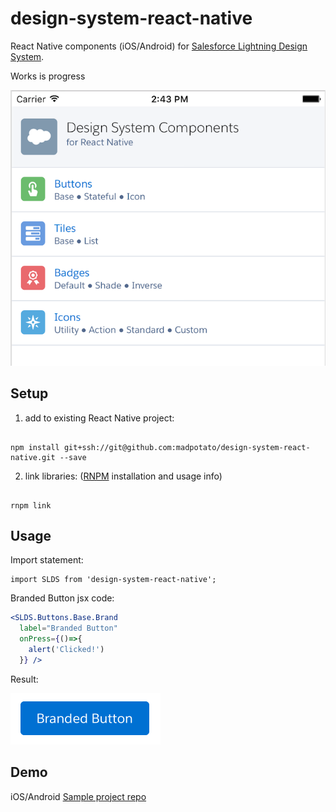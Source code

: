 # design-system-react-native

React Native components (iOS/Android) for [Salesforce Lightning Design System](https://www.lightningdesignsystem.com/). 

Works is progress

![iOS Screenshot](/README_files/ios-screen-small.png?raw=true)

## Setup

1. add to existing React Native project:

  ```

  npm install git+ssh://git@github.com:madpotato/design-system-react-native.git --save

  ```
2. link libraries: ([RNPM](http://facebook.github.io/react-native/releases/0.24/docs/linking-libraries-ios.html#automatic-linking) installation and usage info)

  ```

  rnpm link

  ```
  
## Usage

Import statement:

```
import SLDS from 'design-system-react-native';
```

Branded Button jsx code:

```jsx
<SLDS.Buttons.Base.Brand 
  label="Branded Button" 
  onPress={()=>{
    alert('Clicked!')
  }} />
```

Result:

![Branded Button](/README_files/button-small.png?raw=true)


## Demo
iOS/Android [Sample project repo](https://github.com/madpotato/ComponentsApp)

